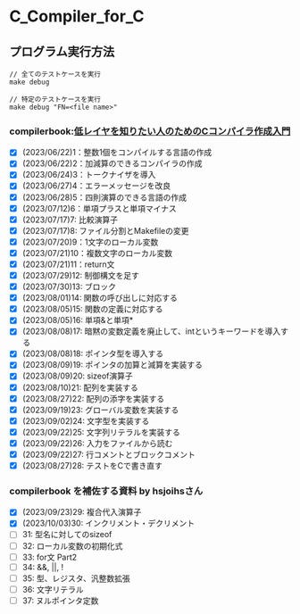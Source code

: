 # C_Compiler_for_C
## プログラム実行方法
```shell
// 全てのテストケースを実行
make debug

// 特定のテストケースを実行
make debug "FN=<file name>"
```

### compilerbook:[低レイヤを知りたい人のためのCコンパイラ作成入門](https://www.sigbus.info/compilerbook)
- [x] (2023/06/22)1：整数1個をコンパイルする言語の作成
- [x] (2023/06/22)2：加減算のできるコンパイラの作成
- [x] (2023/06/24)3：トークナイザを導入
- [x] (2023/06/27)4：エラーメッセージを改良
- [x] (2023/06/28)5：四則演算のできる言語の作成
- [x] (2023/07/12)6：単項プラスと単項マイナス
- [x] (2023/07/17)7: 比較演算子
- [x] (2023/07/17)8: ファイル分割とMakefileの変更
- [x] (2023/07/20)9：1文字のローカル変数
- [x] (2023/07/21)10：複数文字のローカル変数
- [x] (2023/07/21)11：return文
- [x] (2023/07/29)12: 制御構文を足す
- [x] (2023/07/30)13: ブロック
- [x] (2023/08/01)14: 関数の呼び出しに対応する
- [x] (2023/08/05)15: 関数の定義に対応する
- [x] (2023/08/05)16: 単項&と単項*
- [x] (2023/08/08)17: 暗黙の変数定義を廃止して、intというキーワードを導入する
- [x] (2023/08/08)18: ポインタ型を導入する
- [x] (2023/08/09)19: ポインタの加算と減算を実装する
- [x] (2023/08/09)20: sizeof演算子
- [x] (2023/08/10)21: 配列を実装する
- [x] (2023/08/27)22: 配列の添字を実装する
- [x] (2023/09/19)23: グローバル変数を実装する
- [x] (2023/09/02)24: 文字型を実装する
- [x] (2023/09/22)25: 文字列リテラルを実装する
- [x] (2023/09/22)26: 入力をファイルから読む
- [x] (2023/09/22)27: 行コメントとブロックコメント
- [x] (2023/08/27)28: テストをCで書き直す

### compilerbook を補佐する資料 by hsjoihsさん
- [x] (2023/09/23)29: 複合代入演算子
- [x] (2023/10/03)30: インクリメント・デクリメント
- [ ] 31: 型名に対してのsizeof
- [ ] 32: ローカル変数の初期化式
- [ ] 33: for文 Part2
- [ ] 34: &&, ||, !
- [ ] 35: 型、レジスタ、汎整数拡張
- [ ] 36: 文字リテラル
- [ ] 37: ヌルポインタ定数
